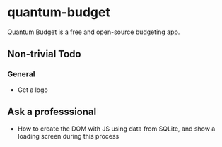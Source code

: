 # quantum-budget
Quantum Budget is a free and open-source budgeting app.

## Non-trivial Todo

### General

- Get a logo

## Ask a professsional

- How to create the DOM with JS using data from SQLite, and show a loading screen during this process